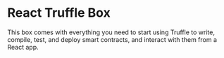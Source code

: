 # React Truffle Box

This box comes with everything you need to start using Truffle to write, compile, test, and deploy smart contracts, and interact with them from a React app.
